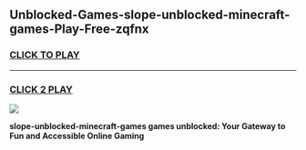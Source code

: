 
## Unblocked-Games-slope-unblocked-minecraft-games-Play-Free-zqfnx
<h3>
<a href="https://premium76.site?title=slope-unblocked-minecraft-games&ref=17A">CLICK TO PLAY</a></h3>
<hr>

<h3>
<a href="https://premium76.site?title=slope-unblocked-minecraft-games&ref=17A">CLICK 2 PLAY</a>
  
</h3>

<a href="https://premium76.site?title=slope-unblocked-minecraft-games&ref=17A"><img src="https://clearcache.store/games.png"></a>


**slope-unblocked-minecraft-games games unblocked: Your Gateway to Fun and Accessible Online Gaming**
